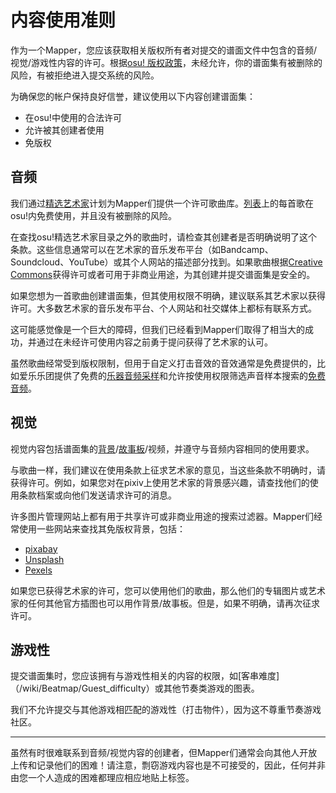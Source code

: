 # 内容使用准则

作为一个Mapper，您应该获取相关版权所有者对提交的谱面文件中包含的音频/视觉/游戏性内容的许可。根据[osu! 版权政策](/wiki/Legal/Copyright)，未经允许，你的谱面集有被删除的风险，有被拒绝进入提交系统的风险。

为确保您的帐户保持良好信誉，建议使用以下内容创建谱面集：

- 在osu!中使用的合法许可
- 允许被其创建者使用
- 免版权

## 音频

我们通过[精选艺术家](/wiki/Featured_Artists)计划为Mapper们提供一个许可歌曲库。[列表](https://osu.ppy.sh/beatmaps/artists)上的每首歌在osu!内免费使用，并且没有被删除的风险。

在查找osu!精选艺术家目录之外的歌曲时，请检查其创建者是否明确说明了这个条款。这些信息通常可以在艺术家的音乐发布平台（如Bandcamp、Soundcloud、YouTube）或其个人网站的描述部分找到。如果歌曲根据[Creative Commons](https://creativecommons.org/licenses/by-nc-sa/3.0/)获得许可或者可用于非商业用途，为其创建并提交谱面集是安全的。

如果您想为一首歌曲创建谱面集，但其使用权限不明确，建议联系其艺术家以获得许可。大多数艺术家的音乐发布平台、个人网站和社交媒体上都标有联系方式。

这可能感觉像是一个巨大的障碍，但我们已经看到Mapper们取得了相当大的成功，并通过在未经许可使用内容之前勇于提问获得了艺术家的认可。

虽然歌曲经常受到版权限制，但用于自定义打击音效的音效通常是免费提供的，比如爱乐乐团提供了免费的[乐器音频采样](https://philharmonia.co.uk/resources/sound-samples/)和允许按使用权限筛选声音样本搜索的[免费音频](https://freesound.org)。

## 视觉

视觉内容包括谱面集的[背景](/wiki/beatmap/background)/[故事板](/wiki/Storyboard)/视频，并遵守与音频内容相同的使用要求。

与歌曲一样，我们建议在使用条款上征求艺术家的意见，当这些条款不明确时，请获得许可。例如，如果您对在pixiv上使用艺术家的背景感兴趣，请查找他们的使用条款档案或向他们发送请求许可的消息。

许多图片管理网站上都有用于共享许可或非商业用途的搜索过滤器。Mapper们经常使用一些网站来查找其免版权背景，包括：

- [pixabay](https://pixabay.com/)
- [Unsplash](https://unsplash.com/)
- [Pexels](https://www.pexels.com/)

如果您已获得艺术家的许可，您可以使用他们的歌曲，那么他们的专辑图片或艺术家的任何其他官方插图也可以用作背景/故事板。但是，如果不明确，请再次征求许可。

## 游戏性

提交谱面集时，您应该拥有与游戏性相关的内容的权限，如[客串难度]（/wiki/Beatmap/Guest_difficulty）或其他节奏类游戏的图表。

我们不允许提交与其他游戏相匹配的游戏性（打击物件），因为这不尊重节奏游戏社区。

---

虽然有时很难联系到音频/视觉内容的创建者，但Mapper们通常会向其他人开放上传和记录他们的困难！请注意，剽窃游戏内容也是不可接受的，因此，任何并非由您一个人造成的困难都理应相应地贴上标签。
